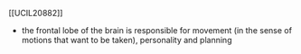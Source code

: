 [[UCIL20882]]

- the frontal lobe of the brain is responsible for movement (in the sense of motions that want to be taken), personality and planning